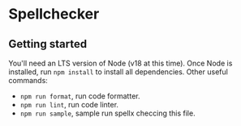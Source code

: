 # Spellchecker

## Getting started

You'll need an LTS version of Node (v18 at this time). Once Node is installed,
run `npm install` to install all dependencies. Other useful commands:

- `npm run format`, run code formatter.
- `npm run lint`, run code linter.
- `npm run sample`, sample run spellx checcing this file.
